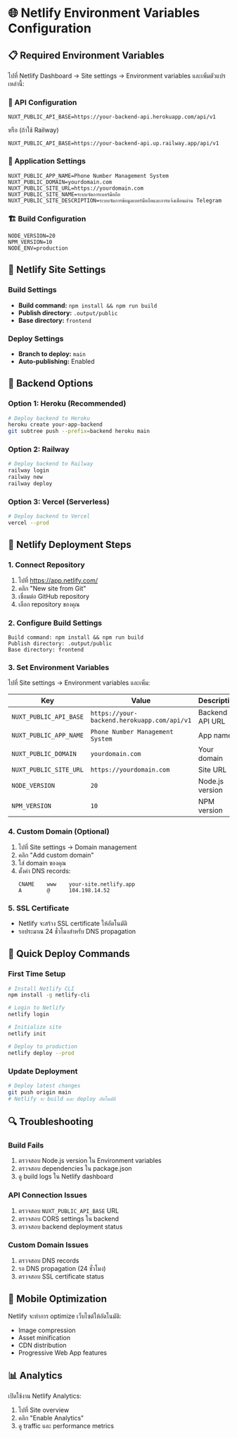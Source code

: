 # 🌐 Netlify Environment Variables Configuration

## 📋 Required Environment Variables

ไปที่ Netlify Dashboard → Site settings → Environment variables และเพิ่มตัวแปรเหล่านี้:

### 🔗 API Configuration
```
NUXT_PUBLIC_API_BASE=https://your-backend-api.herokuapp.com/api/v1
```
หรือ (ถ้าใช้ Railway)
```
NUXT_PUBLIC_API_BASE=https://your-backend-api.up.railway.app/api/v1
```

### 🏢 Application Settings
```
NUXT_PUBLIC_APP_NAME=Phone Number Management System
NUXT_PUBLIC_DOMAIN=yourdomain.com
NUXT_PUBLIC_SITE_URL=https://yourdomain.com
NUXT_PUBLIC_SITE_NAME=ระบบจัดการเบอร์มือถือ
NUXT_PUBLIC_SITE_DESCRIPTION=ระบบจัดการข้อมูลเบอร์มือถือและการแจ้งเตือนผ่าน Telegram
```

### 🏗️ Build Configuration
```
NODE_VERSION=20
NPM_VERSION=10
NODE_ENV=production
```

## 📝 Netlify Site Settings

### Build Settings
- **Build command:** `npm install && npm run build`
- **Publish directory:** `.output/public`
- **Base directory:** `frontend`

### Deploy Settings
- **Branch to deploy:** `main`
- **Auto-publishing:** Enabled

## 🎯 Backend Options

### Option 1: Heroku (Recommended)
```bash
# Deploy backend to Heroku
heroku create your-app-backend
git subtree push --prefix=backend heroku main
```

### Option 2: Railway
```bash
# Deploy backend to Railway
railway login
railway new
railway deploy
```

### Option 3: Vercel (Serverless)
```bash
# Deploy backend to Vercel
vercel --prod
```

## 🔧 Netlify Deployment Steps

### 1. Connect Repository
1. ไปที่ https://app.netlify.com/
2. คลิก "New site from Git"
3. เชื่อมต่อ GitHub repository
4. เลือก repository ของคุณ

### 2. Configure Build Settings
```
Build command: npm install && npm run build
Publish directory: .output/public
Base directory: frontend
```

### 3. Set Environment Variables
ไปที่ Site settings → Environment variables และเพิ่ม:

| Key | Value | Description |
|-----|-------|-------------|
| `NUXT_PUBLIC_API_BASE` | `https://your-backend.herokuapp.com/api/v1` | Backend API URL |
| `NUXT_PUBLIC_APP_NAME` | `Phone Number Management System` | App name |
| `NUXT_PUBLIC_DOMAIN` | `yourdomain.com` | Your domain |
| `NUXT_PUBLIC_SITE_URL` | `https://yourdomain.com` | Site URL |
| `NODE_VERSION` | `20` | Node.js version |
| `NPM_VERSION` | `10` | NPM version |

### 4. Custom Domain (Optional)
1. ไปที่ Site settings → Domain management
2. คลิก "Add custom domain"
3. ใส่ domain ของคุณ
4. ตั้งค่า DNS records:
   ```
   CNAME    www    your-site.netlify.app
   A        @      104.198.14.52
   ```

### 5. SSL Certificate
- Netlify จะสร้าง SSL certificate ให้อัตโนมัติ
- รอประมาณ 24 ชั่วโมงสำหรับ DNS propagation

## 🚀 Quick Deploy Commands

### First Time Setup
```bash
# Install Netlify CLI
npm install -g netlify-cli

# Login to Netlify
netlify login

# Initialize site
netlify init

# Deploy to production
netlify deploy --prod
```

### Update Deployment
```bash
# Deploy latest changes
git push origin main
# Netlify จะ build และ deploy อัตโนมัติ
```

## 🔍 Troubleshooting

### Build Fails
1. ตรวจสอบ Node.js version ใน Environment variables
2. ตรวจสอบ dependencies ใน package.json
3. ดู build logs ใน Netlify dashboard

### API Connection Issues
1. ตรวจสอบ `NUXT_PUBLIC_API_BASE` URL
2. ตรวจสอบ CORS settings ใน backend
3. ตรวจสอบ backend deployment status

### Custom Domain Issues
1. ตรวจสอบ DNS records
2. รอ DNS propagation (24 ชั่วโมง)
3. ตรวจสอบ SSL certificate status

## 📱 Mobile Optimization

Netlify จะทำการ optimize เว็บไซต์ให้อัตโนมัติ:
- Image compression
- Asset minification
- CDN distribution
- Progressive Web App features

## 📊 Analytics

เปิดใช้งาน Netlify Analytics:
1. ไปที่ Site overview
2. คลิก "Enable Analytics"
3. ดู traffic และ performance metrics